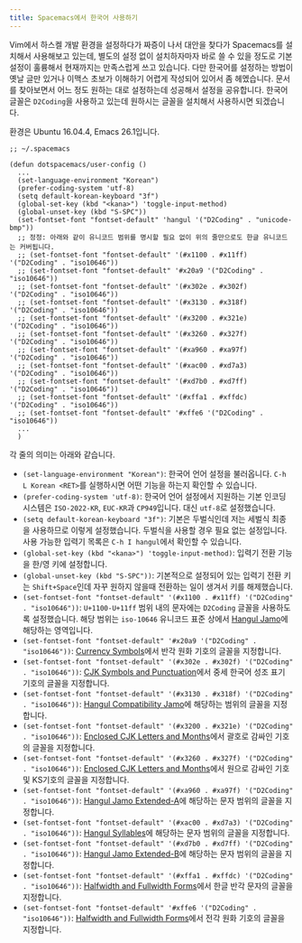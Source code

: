 ```yaml
---
title: Spacemacs에서 한국어 사용하기
---
```


Vim에서 하스켈 개발 환경을 설정하다가 짜증이 나서 대안을 찾다가 Spacemacs를 설치해서 사용해보고 있는데, 별도의 설정 없이 설치하자마자 바로 쓸 수 있을 정도로 기본 설정이 훌륭해서 현재까지는 만족스럽게 쓰고 있습니다. 다만 한국어를 설정하는 방법이 옛날 글만 있거나 이맥스 초보가 이해하기 어렵게 작성되어 있어서 좀 헤멨습니다. 문서를 찾아보면서 어느 정도 원하는 대로 설정하는데 성공해서 설정을 공유합니다. 한국어 글꼴은 `D2Coding`을 사용하고 있는데 원하시는 글꼴을 설치해서 사용하시면 되겠습니다.

환경은 Ubuntu 16.04.4, Emacs 26.1입니다.

<!--more-->

```elisp
;; ~/.spacemacs

(defun dotspacemacs/user-config ()
  ...
  (set-language-environment "Korean")
  (prefer-coding-system 'utf-8)
  (setq default-korean-keyboard "3f")
  (global-set-key (kbd "<kana>") 'toggle-input-method)
  (global-unset-key (kbd "S-SPC"))
  (set-fontset-font "fontset-default" 'hangul '("D2Coding" . "unicode-bmp"))
  ;; 정정: 아래와 같이 유니코드 범위를 명시할 필요 없이 위의 줄만으로도 한글 유니코드는 커버됩니다.
  ;; (set-fontset-font "fontset-default" '(#x1100 . #x11ff) '("D2Coding" . "iso10646"))
  ;; (set-fontset-font "fontset-default" '#x20a9 '("D2Coding" . "iso10646"))
  ;; (set-fontset-font "fontset-default" '(#x302e . #x302f) '("D2Coding" . "iso10646"))
  ;; (set-fontset-font "fontset-default" '(#x3130 . #x318f) '("D2Coding" . "iso10646"))
  ;; (set-fontset-font "fontset-default" '(#x3200 . #x321e) '("D2Coding" . "iso10646"))
  ;; (set-fontset-font "fontset-default" '(#x3260 . #x327f) '("D2Coding" . "iso10646"))
  ;; (set-fontset-font "fontset-default" '(#xa960 . #xa97f) '("D2Coding" . "iso10646"))
  ;; (set-fontset-font "fontset-default" '(#xac00 . #xd7a3) '("D2Coding" . "iso10646"))
  ;; (set-fontset-font "fontset-default" '(#xd7b0 . #xd7ff) '("D2Coding" . "iso10646"))
  ;; (set-fontset-font "fontset-default" '(#xffa1 . #xffdc) '("D2Coding" . "iso10646"))
  ;; (set-fontset-font "fontset-default" '#xffe6 '("D2Coding" . "iso10646"))
  ...
  )
```

각 줄의 의미는 아래와 같습니다.

* `(set-language-environment "Korean")`: 한국어 언어 설정을 불러옵니다. `C-h L Korean <RET>`를 실행하시면 어떤 기능을 하는지 확인할 수 있습니다.
* `(prefer-coding-system 'utf-8)`: 한국어 언어 설정에서 지원하는 기본 인코딩 시스템은 `ISO-2022-KR`, `EUC-KR`과 `CP949`입니다. 대신 `utf-8`로 설정했습니다.
* `(setq default-korean-keyboard "3f")`: 기본은 두벌식인데 저는 세벌식 최종을 사용하므로 이렇게 설정했습니다. 두벌식을 사용할 경우 필요 없는 설정입니다. 사용 가능한 입력기 목록은 `C-h I hangul`에서 확인할 수 있습니다.
* `(global-set-key (kbd "<kana>") 'toggle-input-method)`: 입력기 전환 기능을 한/영 키에 설정합니다.
* `(global-unset-key (kbd "S-SPC"))`: 기본적으로 설정되어 있는 입력기 전환 키는 `Shift+Space`인데 자꾸 원하지 않을때 전환하는 일이 생겨서 키를 해제했습니다.
* `(set-fontset-font "fontset-default" '(#x1100 . #x11ff) '("D2Coding" . "iso10646"))`: `U+1100-U+11ff` 범위 내의 문자에는 `D2Coding` 글꼴을 사용하도록 설정했습니다. 해당 범위는 `iso-10646` 유니코드 표준 상에서 [Hangul Jamo](http://www.unicode.org/charts/PDF/U1100.pdf)에 해당하는 영역입니다.
* `(set-fontset-font "fontset-default" '#x20a9 '("D2Coding" . "iso10646"))`: [Currency Symbols](http://www.unicode.org/charts/PDF/U20A0.pdf)에서 반각 원화 기호의 글꼴을 지정합니다.
* `(set-fontset-font "fontset-default" '(#x302e . #x302f) '("D2Coding" . "iso10646"))`: [CJK Symbols and Punctuation](http://unicode.org/charts/PDF/U3000.pdf)에서 중세 한국어 성조 표기 기호의 글꼴을 지정합니다.
* `(set-fontset-font "fontset-default" '(#x3130 . #x318f) '("D2Coding" . "iso10646"))`: [Hangul Compatibility Jamo](http://www.unicode.org/charts/PDF/U3130.pdf)에 해당하는 범위의 글꼴을 지정합니다.
* `(set-fontset-font "fontset-default" '(#x3200 . #x321e) '("D2Coding" . "iso10646"))`: [Enclosed CJK Letters and Months](http://www.unicode.org/charts/PDF/U3200.pdf)에서 괄호로 감싸인 기호의 글꼴을 지정합니다.
* `(set-fontset-font "fontset-default" '(#x3260 . #x327f) '("D2Coding" . "iso10646"))`: [Enclosed CJK Letters and Months](http://www.unicode.org/charts/PDF/U3200.pdf)에서 원으로 감싸인 기호 및 KS기호의 글꼴을 지정합니다.
* `(set-fontset-font "fontset-default" '(#xa960 . #xa97f) '("D2Coding" . "iso10646"))`: [Hangul Jamo Extended-A](http://www.unicode.org/charts/PDF/UA960.pdf)에 해당하는 문자 범위의 글꼴을 지정합니다.
* `(set-fontset-font "fontset-default" '(#xac00 . #xd7a3) '("D2Coding" . "iso10646"))`: [Hangul Syllables](http://unicode.org/charts/PDF/UAC00.pdf)에 해당하는 문자 범위의 글꼴을 지정합니다.
* `(set-fontset-font "fontset-default" '(#xd7b0 . #xd7ff) '("D2Coding" . "iso10646"))`: [Hangul Jamo Extended-B](http://www.unicode.org/charts/PDF/UD7B0.pdf)에 해당하는 문자 범위의 글꼴을 지정합니다.
* `(set-fontset-font "fontset-default" '(#xffa1 . #xffdc) '("D2Coding" . "iso10646"))`: [Halfwidth and Fullwidth Forms](http://www.unicode.org/charts/PDF/UFF00.pdf)에서 한글 반각 문자의 글꼴을 지정합니다.
* `(set-fontset-font "fontset-default" '#xffe6 '("D2Coding" . "iso10646"))`: [Halfwidth and Fullwidth Forms](http://www.unicode.org/charts/PDF/UFF00.pdf)에서 전각 원화 기호의 글꼴을 지정합니다.
